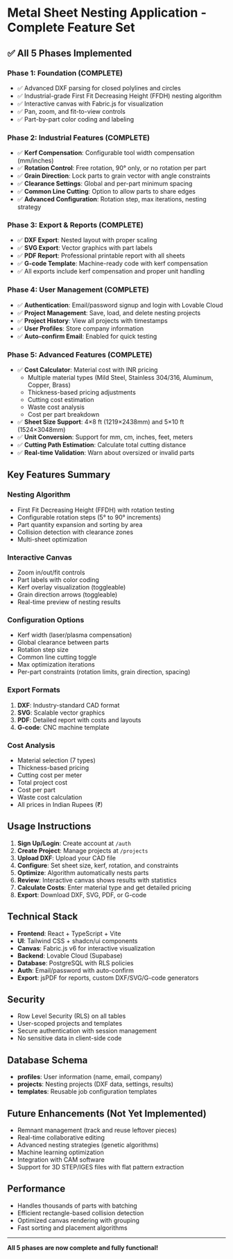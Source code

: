 # Metal Sheet Nesting Application - Complete Feature Set

## ✅ All 5 Phases Implemented

### **Phase 1: Foundation (COMPLETE)**
- ✅ Advanced DXF parsing for closed polylines and circles
- ✅ Industrial-grade First Fit Decreasing Height (FFDH) nesting algorithm
- ✅ Interactive canvas with Fabric.js for visualization
- ✅ Pan, zoom, and fit-to-view controls
- ✅ Part-by-part color coding and labeling

### **Phase 2: Industrial Features (COMPLETE)**
- ✅ **Kerf Compensation**: Configurable tool width compensation (mm/inches)
- ✅ **Rotation Control**: Free rotation, 90° only, or no rotation per part
- ✅ **Grain Direction**: Lock parts to grain vector with angle constraints
- ✅ **Clearance Settings**: Global and per-part minimum spacing
- ✅ **Common Line Cutting**: Option to allow parts to share edges
- ✅ **Advanced Configuration**: Rotation step, max iterations, nesting strategy

### **Phase 3: Export & Reports (COMPLETE)**
- ✅ **DXF Export**: Nested layout with proper scaling
- ✅ **SVG Export**: Vector graphics with part labels
- ✅ **PDF Report**: Professional printable report with all sheets
- ✅ **G-code Template**: Machine-ready code with kerf compensation
- ✅ All exports include kerf compensation and proper unit handling

### **Phase 4: User Management (COMPLETE)**
- ✅ **Authentication**: Email/password signup and login with Lovable Cloud
- ✅ **Project Management**: Save, load, and delete nesting projects
- ✅ **Project History**: View all projects with timestamps
- ✅ **User Profiles**: Store company information
- ✅ **Auto-confirm Email**: Enabled for quick testing

### **Phase 5: Advanced Features (COMPLETE)**
- ✅ **Cost Calculator**: Material cost with INR pricing
  - Multiple material types (Mild Steel, Stainless 304/316, Aluminum, Copper, Brass)
  - Thickness-based pricing adjustments
  - Cutting cost estimation
  - Waste cost analysis
  - Cost per part breakdown
- ✅ **Sheet Size Support**: 4×8 ft (1219×2438mm) and 5×10 ft (1524×3048mm)
- ✅ **Unit Conversion**: Support for mm, cm, inches, feet, meters
- ✅ **Cutting Path Estimation**: Calculate total cutting distance
- ✅ **Real-time Validation**: Warn about oversized or invalid parts

## Key Features Summary

### Nesting Algorithm
- First Fit Decreasing Height (FFDH) with rotation testing
- Configurable rotation steps (5° to 90° increments)
- Part quantity expansion and sorting by area
- Collision detection with clearance zones
- Multi-sheet optimization

### Interactive Canvas
- Zoom in/out/fit controls
- Part labels with color coding
- Kerf overlay visualization (toggleable)
- Grain direction arrows (toggleable)
- Real-time preview of nesting results

### Configuration Options
- Kerf width (laser/plasma compensation)
- Global clearance between parts
- Rotation step size
- Common line cutting toggle
- Max optimization iterations
- Per-part constraints (rotation limits, grain direction, spacing)

### Export Formats
1. **DXF**: Industry-standard CAD format
2. **SVG**: Scalable vector graphics
3. **PDF**: Detailed report with costs and layouts
4. **G-code**: CNC machine template

### Cost Analysis
- Material selection (7 types)
- Thickness-based pricing
- Cutting cost per meter
- Total project cost
- Cost per part
- Waste cost calculation
- All prices in Indian Rupees (₹)

## Usage Instructions

1. **Sign Up/Login**: Create account at `/auth`
2. **Create Project**: Manage projects at `/projects`
3. **Upload DXF**: Upload your CAD file
4. **Configure**: Set sheet size, kerf, rotation, and constraints
5. **Optimize**: Algorithm automatically nests parts
6. **Review**: Interactive canvas shows results with statistics
7. **Calculate Costs**: Enter material type and get detailed pricing
8. **Export**: Download DXF, SVG, PDF, or G-code

## Technical Stack
- **Frontend**: React + TypeScript + Vite
- **UI**: Tailwind CSS + shadcn/ui components
- **Canvas**: Fabric.js v6 for interactive visualization
- **Backend**: Lovable Cloud (Supabase)
- **Database**: PostgreSQL with RLS policies
- **Auth**: Email/password with auto-confirm
- **Export**: jsPDF for reports, custom DXF/SVG/G-code generators

## Security
- Row Level Security (RLS) on all tables
- User-scoped projects and templates
- Secure authentication with session management
- No sensitive data in client-side code

## Database Schema
- **profiles**: User information (name, email, company)
- **projects**: Nesting projects (DXF data, settings, results)
- **templates**: Reusable job configuration templates

## Future Enhancements (Not Yet Implemented)
- Remnant management (track and reuse leftover pieces)
- Real-time collaborative editing
- Advanced nesting strategies (genetic algorithms)
- Machine learning optimization
- Integration with CAM software
- Support for 3D STEP/IGES files with flat pattern extraction

## Performance
- Handles thousands of parts with batching
- Efficient rectangle-based collision detection
- Optimized canvas rendering with grouping
- Fast sorting and placement algorithms

---

**All 5 phases are now complete and fully functional!**
